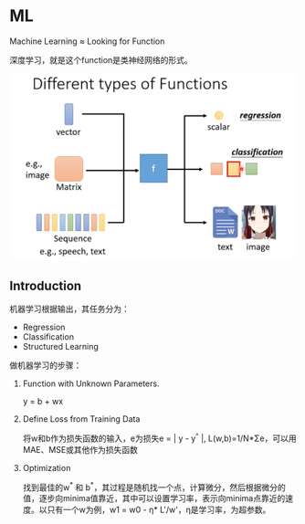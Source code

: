 # ML



Machine Learning ≈ Looking for Function

深度学习，就是这个function是类神经网络的形式。

![输入与输出](./figure/iooffunction.png)



## Introduction

机器学习根据输出，其任务分为：

- Regression
- Classification
- Structured Learning



做机器学习的步骤：

1. Function with Unknown Parameters. 

   y = b + wx

2. Define Loss from Training Data

   将w和b作为损失函数的输入，e为损失e = | y - y<sup>^</sup> |, L(w,b)=1/N*Σe，可以用MAE、MSE或其他作为损失函数

3. Optimization

   找到最佳的w<sup>\*</sup> 和 b<sup>\*</sup>，其过程是随机找一个点，计算微分，然后根据微分的值，逐步向minima值靠近，其中可以设置学习率，表示向minima点靠近的速度。以只有一个w为例，w1 = w0 - η* L'/w'，η是学习率，为超参数。

   